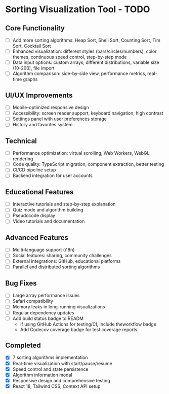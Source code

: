 # Sorting Visualization Tool - TODO

## Core Functionality

- [ ] Add more sorting algorithms: Heap Sort, Shell Sort, Counting Sort, Tim Sort, Cocktail Sort
- [ ] Enhanced visualization: different styles (bars/circles/numbers), color themes, continuous speed control, step-by-step mode
- [ ] Data input options: custom arrays, different distributions, variable size (10-200), file import
- [ ] Algorithm comparison: side-by-side view, performance metrics, real-time graphs

## UI/UX Improvements

- [ ] Mobile-optimized responsive design
- [ ] Accessibility: screen reader support, keyboard navigation, high contrast
- [ ] Settings panel with user preferences storage
- [ ] History and favorites system

## Technical

- [ ] Performance optimization: virtual scrolling, Web Workers, WebGL rendering
- [ ] Code quality: TypeScript migration, component extraction, better testing
- [ ] CI/CD pipeline setup
- [ ] Backend integration for user accounts

## Educational Features

- [ ] Interactive tutorials and step-by-step explanation
- [ ] Quiz mode and algorithm building
- [ ] Pseudocode display
- [ ] Video tutorials and documentation

## Advanced Features

- [ ] Multi-language support (i18n)
- [ ] Social features: sharing, community challenges
- [ ] External integrations: GitHub, educational platforms
- [ ] Parallel and distributed sorting algorithms

## Bug Fixes

- [ ] Large array performance issues
- [ ] Safari compatibility
- [ ] Memory leaks in long-running visualizations
- [ ] Regular dependency updates
- [ ] Add build status badge to READM
  - If using GitHub Actions for testing/CI, include theworkflow badge
  - Add Codecov coverage badge for test coverage reports

## Completed

- [x] 7 sorting algorithms implementation
- [x] Real-time visualization with start/pause/resume
- [x] Speed control and state persistence
- [x] Algorithm information modal
- [x] Responsive design and comprehensive testing
- [x] React 18, Tailwind CSS, Context API setup
